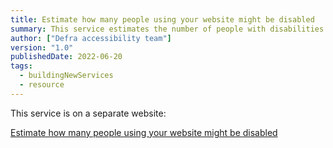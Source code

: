 ```yaml
---
title: Estimate how many people using your website might be disabled
summary: This service estimates the number of people with disabilities who use a website. It mainly uses percentages taken from the Government Digital Service accessibility personas.
author: ["Defra accessibility team"]
version: "1.0"
publishedDate: 2022-06-20
tags:
  - buildingNewServices
  - resource
---
```


This service is on a separate website:

[Estimate how many people using your website might be disabled](https://how-many.herokuapp.com/)
